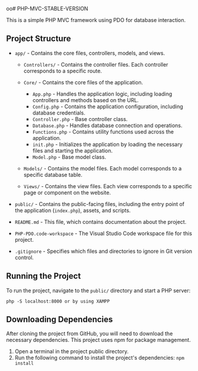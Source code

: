 oo# PHP-MVC-STABLE-VERSION

This is a simple PHP MVC framework using PDO for database interaction.

## Project Structure

- `app/` - Contains the core files, controllers, models, and views.

    - `Controllers/` - Contains the controller files. Each controller corresponds to a specific route.

    - `Core/` - Contains the core files of the application.

        - `App.php` - Handles the application logic, including loading controllers and methods based on the URL.
        - `Config.php` - Contains the application configuration, including database credentials.
        - `Controller.php` - Base controller class.
        - `Database.php` - Handles database connection and operations.
        - `Functions.php` - Contains utility functions used across the application.
        - `init.php` - Initializes the application by loading the necessary files and starting the application.
        - `Model.php` - Base model class.

    - `Models/` - Contains the model files. Each model corresponds to a specific database table.

    - `Views/` - Contains the view files. Each view corresponds to a specific page or component on the website.

- `public/` - Contains the public-facing files, including the entry point of the application (`index.php`), assets, and scripts.

- `README.md` - This file, which contains documentation about the project.

- `PHP-PDO.code-workspace` - The Visual Studio Code workspace file for this project.

- `.gitignore` - Specifies which files and directories to ignore in Git version control.

## Running the Project

To run the project, navigate to the `public/` directory and start a PHP server:


`php -S localhost:8000 or by using XAMPP`

## Downloading Dependencies

After cloning the project from GitHub, you will need to download the necessary dependencies. This project uses npm for package management.

1. Open a terminal in the project public directory.
2. Run the following command to install the project's dependencies:
`npm install`

